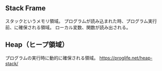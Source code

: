 ## Stack Frame
スタックというメモリ領域。
プログラムが読み込まれた時、プログラム実行前、に確保される領域。
ローカル変数、関数が読み出される。

## Heap（ヒープ領域）
プログラムの実行時に動的に確保される領域。
https://proglife.net/heap-stack/

